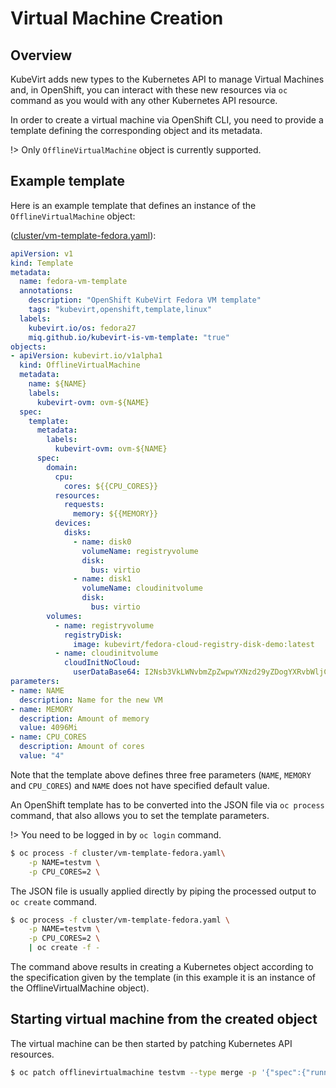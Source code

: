 # Virtual Machine Creation

## Overview

KubeVirt adds new types to the Kubernetes API to manage Virtual Machines and, in OpenShift, you can interact with these new resources via `oc` command as you would with any other Kubernetes API resource.

In order to create a virtual machine via OpenShift CLI, you need to provide a template defining the corresponding object and its metadata.

!> Only `OfflineVirtualMachine` object is currently supported.


## Example template

Here is an example template that defines an instance of the `OfflineVirtualMachine` object:

\([cluster/vm-template-fedora.yaml](cluster/vm-template-fedora.yaml)\):

```yaml
apiVersion: v1
kind: Template
metadata:
  name: fedora-vm-template
  annotations:
    description: "OpenShift KubeVirt Fedora VM template"
    tags: "kubevirt,openshift,template,linux"
  labels:
    kubevirt.io/os: fedora27
    miq.github.io/kubevirt-is-vm-template: "true"
objects:
- apiVersion: kubevirt.io/v1alpha1
  kind: OfflineVirtualMachine
  metadata:
    name: ${NAME}
    labels:
      kubevirt-ovm: ovm-${NAME}
  spec:
    template:
      metadata:
        labels:
          kubevirt-ovm: ovm-${NAME}
      spec:
        domain:
          cpu:
            cores: ${{CPU_CORES}}
          resources:
            requests:
              memory: ${{MEMORY}}
          devices:
            disks:
              - name: disk0
                volumeName: registryvolume
                disk:
                  bus: virtio
              - name: disk1
                volumeName: cloudinitvolume
                disk:
                  bus: virtio
        volumes:
          - name: registryvolume
            registryDisk:
              image: kubevirt/fedora-cloud-registry-disk-demo:latest
          - name: cloudinitvolume
            cloudInitNoCloud:
              userDataBase64: I2Nsb3VkLWNvbmZpZwpwYXNzd29yZDogYXRvbWljCnNzaF9wd2F1dGg6IFRydWUKY2hwYXNzd2Q6IHsgZXhwaXJlOiBGYWxzZSB9Cg==
parameters:
- name: NAME
  description: Name for the new VM
- name: MEMORY
  description: Amount of memory
  value: 4096Mi
- name: CPU_CORES
  description: Amount of cores
  value: "4"
```

Note that the template above defines three free parameters \(`NAME`, `MEMORY` and `CPU_CORES`\) and `NAME` does not have specified default value.

An OpenShift template has to be converted into the JSON file via `oc process` command, that also allows you to set the template parameters.

!> You need to be logged in by `oc login` command.

```bash
$ oc process -f cluster/vm-template-fedora.yaml\
    -p NAME=testvm \
    -p CPU_CORES=2 \
```

The JSON file is usually applied directly by piping the processed output to `oc create` command.

```bash
$ oc process -f cluster/vm-template-fedora.yaml \
    -p NAME=testvm \
    -p CPU_CORES=2 \
    | oc create -f -
```

The command above results in creating a Kubernetes object according to the specification given by the template \(in this example it is an instance of the OfflineVirtualMachine object\).


## Starting virtual machine from the created object

The virtual machine can be then started by patching Kubernetes API resources.

``` bash
$ oc patch offlinevirtualmachine testvm --type merge -p '{"spec":{"running":true}}'
```
